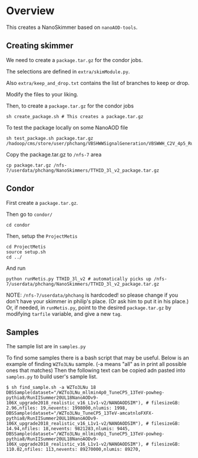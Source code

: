 # Overview

This creates a NanoSkimmer based on ```nanoAOD-tools```.  

## Creating skimmer

We need to create a ```package.tar.gz``` for the condor jobs.  

The selections are defined in ```extra/skimModule.py```.  

Also ```extra/keep_and_drop.txt``` contains the list of branches to keep or drop.  

Modify the files to your liking.  

Then, to create a ```package.tar.gz``` for the condor jobs

    sh create_package.sh # This creates a package.tar.gz

To test the package locally on some NanoAOD file

    sh test_package.sh package.tar.gz /hadoop/cms/store/user/phchang/VBSHWWSignalGeneration/VBSWWH_C2V_4p5_RunIIAutumn18NanoAOD_VBSWWH_C2V_4p5_v3_ext1/merged/output.root

Copy the package.tar.gz to ```/nfs-7``` area

    cp package.tar.gz /nfs-7/userdata/phchang/NanoSkimmers/TTHID_3l_v2_package.tar.gz

## Condor

First create a ```package.tar.gz```.  

Then go to ```condor/```

    cd condor

Then, setup the ```ProjectMetis```

    cd ProjectMetis
    source setup.sh
    cd ../

And run

    python runMetis.py TTHID_3l_v2 # automatically picks up /nfs-7/userdata/phchang/NanoSkimmers/TTHID_3l_v2_package.tar.gz

NOTE: ```/nfs-7/userdata/phchang``` is hardcoded! so please change if you don't have your skimmer in philip's place. (Or ask him to put it in his place.)  
Or, if needed, in ```runMetis.py```, point to the desired ```package.tar.gz``` by modifying ```tarfile``` variable, and give a new ```tag```.

## Samples

The sample list are in ```samples.py```

To find some samples there is a bash script that may be useful.
Below is an example of finding ```WZTo3LNu``` sample. (-a means "all" as in print all possible ones that matches)
Then the following text can be copied adn pasted into ```samples.py``` to build user's sample list.

    $ sh find_sample.sh -a WZTo3LNu 18
    DBSSample(dataset="/WZTo3LNu_mllmin4p0_TuneCP5_13TeV-powheg-pythia8/RunIISummer20UL18NanoAODv9-106X_upgrade2018_realistic_v16_L1v1-v2/NANOAODSIM"), # filesizeGB: 2.96,nfiles: 19,nevents: 1998000,nlumis: 1998,
    DBSSample(dataset="/WZTo3LNu_TuneCP5_13TeV-amcatnloFXFX-pythia8/RunIISummer20UL18NanoAODv9-106X_upgrade2018_realistic_v16_L1v1-v2/NANOAODSIM"), # filesizeGB: 14.94,nfiles: 18,nevents: 9821283,nlumis: 9445,
    DBSSample(dataset="/WZTo3LNu_mllmin0p1_TuneCP5_13TeV-powheg-pythia8/RunIISummer20UL18NanoAODv9-106X_upgrade2018_realistic_v16_L1v1-v2/NANOAODSIM"), # filesizeGB: 110.02,nfiles: 113,nevents: 89270000,nlumis: 89270,


